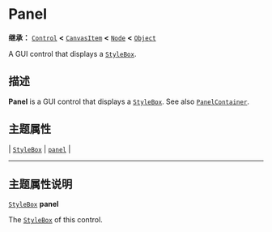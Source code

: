 <!-- ⚠ 请勿编辑本文件 ⚠ -->
<!-- 本文档使用脚本从 WeDot 引擎源码仓库生成。 -->
<!-- 生成脚本：https://github.com/WeDot-Engine/WeDot/tree/4.3/doc/tools/make_md.py； -->
<!-- 原文件：https://github.com/WeDot-Engine/WeDot/tree/4.3/doc/classes/Panel.xml。 -->

<div id="_class_panel"></div>

# Panel

**继承：** [`Control`](class_control.md) **<** [`CanvasItem`](class_canvasitem.md) **<** [`Node`](class_node.md) **<** [`Object`](class_object.md)

A GUI control that displays a [`StyleBox`](class_stylebox.md).

## 描述

**Panel** is a GUI control that displays a [`StyleBox`](class_stylebox.md). See also [`PanelContainer`](class_panelcontainer.md).

## 主题属性

| [`StyleBox`](class_stylebox.md) | [`panel`](#class_panel_theme_style_panel) |

<!-- rst-class:: classref-section-separator -->

---

## 主题属性说明

<div id="_class_panel_theme_style_panel"></div>

[`StyleBox`](class_stylebox.md) **panel** <div id="class_panel_theme_style_panel"></div>

The [`StyleBox`](class_stylebox.md) of this control.

[^virtual]: 本方法通常需要用户覆盖才能生效。
[^const]: 本方法无副作用，不会修改该实例的任何成员变量。
[^vararg]: 本方法除了能接受在此处描述的参数外，还能够继续接受任意数量的参数。
[^constructor]: 本方法用于构造某个类型。
[^static]: 调用本方法无需实例，可直接使用类名进行调用。
[^operator]: 本方法描述的是使用本类型作为左操作数的有效运算符。
[^bitfield]: 这个值是由下列位标志构成位掩码的整数。
[^void]: 无返回值。
